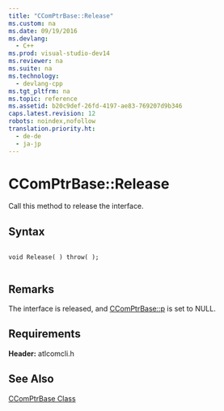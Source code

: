 ```yaml
---
title: "CComPtrBase::Release"
ms.custom: na
ms.date: 09/19/2016
ms.devlang: 
  - C++
ms.prod: visual-studio-dev14
ms.reviewer: na
ms.suite: na
ms.technology: 
  - devlang-cpp
ms.tgt_pltfrm: na
ms.topic: reference
ms.assetid: b20c9def-26fd-4197-ae83-769207d9b346
caps.latest.revision: 12
robots: noindex,nofollow
translation.priority.ht: 
  - de-de
  - ja-jp
---
```

# CComPtrBase::Release
Call this method to release the interface.  
  
## Syntax  
  
```  
  
void Release( ) throw( );  
  
```  
  
## Remarks  
 The interface is released, and [CComPtrBase::p](../vs140/CComPtrBase--p.md) is set to NULL.  
  
## Requirements  
 **Header:** atlcomcli.h  
  
## See Also  
 [CComPtrBase Class](../vs140/CComPtrBase-Class.md)